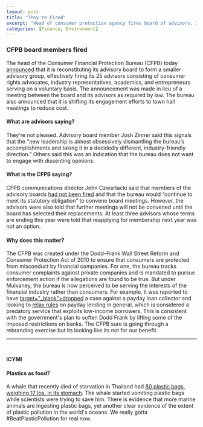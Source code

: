 ```yaml
---
layout: post
title: "They're Fired"
excerpt: "Head of consumer protection agency fires board of advisors. ICYMI, dead whale had 17 lbs. of plastic in its stomach."
categories: [Finance, Environment]
---
```


### CFPB board members fired

The head of the Consumer Financial Protection Bureau (CFPB) today <a href="https://www.nytimes.com/2018/06/06/business/mick-mulvaney-cfpb.html?rref=collection%2Fsectioncollection%2Fbusiness&action=click&contentCollection=business&region=stream&module=stream_unit&version=latest&contentPlacement=2&pgtype=sectionfront" target="_blank">announced</a> that it is reconstituting its advisory board to form a smaller advisory group, effectively firing its 25 advisors consisting of consumer rights advocates, industry representatives, academics, and entrepreneurs serving on a voluntary basis. The announcement was made in lieu of a meeting between the board and its advisors as required by law. The bureau also announced that it is shifting its engagement efforts to town hall meetings to reduce cost.

#### What are advisors saying?

They're not pleased. Advisory board member Josh Zinner said this signals that the "new leadership is almost obsessively dismantling the bureau’s accomplishments and taking it in a decidedly different, industry-friendly direction.” Others said this was an indication that the bureau does not want to engage with dissenting opinions.


#### What is the CFPB saying?

CFPB communications director John Czwartacki said that members of the advisory boards <a href="http://thehill.com/policy/finance/391074-mulvaney-deepens-feud-with-consumer-advocates-over-board-shutdown" target="_blank">had not been fired</a> and that the bureau would “continue to meet its statutory obligation” to convene board meetings. However, the advisors were also told that further meetings will not be convened until the board has selected their replacements. At least three advisors whose terms are ending this year were told that reapplying for membership next year was not an option.

#### Why does this matter?

The CFPB was created under the Dodd–Frank Wall Street Reform and Consumer Protection Act of 2010 to ensure that consumers are protected from misconduct by financial companies. For one, the bureau tracks consumer complaints against private companies and is mandated to pursue enforcement action if the allegations are found to be true. But under Mulvaney, the bureau is now perceived to be serving the interests of the financial industry rather than consumers. For example, it was reported to have <a href="https://www.reuters.com/article/us-usa-cfpb-payday-exclusive/exclusive-trump-official-quietly-drops-payday-loan-case-mulls-others-sources-idUSKBN1GZ1A9"> target="_blank">dropped</a> a case against a payday loan collector and looking to <a href="http://money.cnn.com/2018/01/16/news/cfpb-payday-rule/index.html" target="_blank">relax rules</a> on payday lending in general, which is considered a predatory service that exploits low-income borrowers. This is consistent with the government's plan to soften Dodd Frank by lifting some of the imposed restrictions on banks. The CFPB sure is going through a rebranding exercise but its looking like its not for our benefit.

* * *
<br />

**ICYMI**

#### **Plastics as food?**

A whale that recently died of starvation in Thailand had <a href="https://www.smithsonianmag.com/smart-news/whale-dies-thailand-80-plastic-bags-its-stomach-180969232/" target="_blank">80 plastic bags, weighing 17 lbs. in its stomach</a>. The whale started vomiting plastic bags while scientists were trying to save him. There is evidence that more marine animals are ingesting plastic bags, yet another clear evidence of the extent of plastic pollution in the world's oceans. We really gotta #BeatPlasticPollution for real now. 

